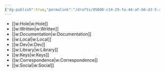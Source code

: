 ```yaml
---
{"dg-publish":true,"permalink":"/drafts/05608-c14-29-fa-44-af-b6-d3-5-a0-de-5-ed-88-c9/","dgHomeLink":true,"dgPassFrontmatter":false}
---
```


- [[w:Hole|w:Hole]]
- [[w:Written|w:Written]]
- [[w:Documentation|w:Documentation]]
- [[w:Local|w:Local]]
- [[w:Dev|w:Dev]]
- [[w:Library|w:Library]]
- [[w:Keys|w:Keys]]
- [[w:Correspondence|w:Correspondence]]
- [[w:Social|w:Social]]